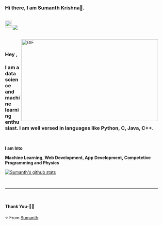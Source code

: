 ### Hi there, I am Sumanth Krishna👋.  


<br/>

<a href="https://www.linkedin.com/in/sumanth-krishna-5a3935188">
  <img align="left" alt="Linkedin" width="22px" src="https://cdn.jsdelivr.net/npm/simple-icons@v3/icons/linkedin.svg" />
</a>



![](https://visitor-badge.glitch.me/badge?page_id=sumanth19k.visitor-badge)

<br />

<img align="right" height="270px" width="450px" alt="GIF" src="https://media.giphy.com/media/paVD7uL8uz6us/giphy.gif" />
<br />

### Hey ,
### I am a data science and machine learning enthusiast. I am well versed in languages like Python, C, Java, C++.




<br />


**I am Into**

**Machine Learning, Web Development, App Development, Competetive Programming and Physics**
<br />


[![Sumanth's github stats](https://github-readme-stats.vercel.app/api?username=sumanth19k)](https://github.com/sumanth19k/github-readme-stats)

<br />

*************

<br />



</p>



#### Thank You-🙏🏼



⭐️ From [Sumanth](https://github.com/sumanth19k)